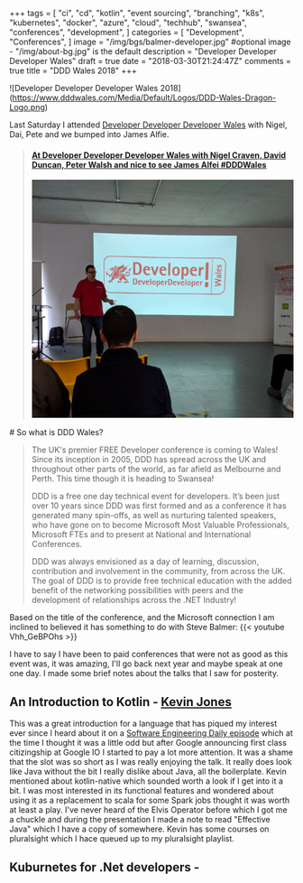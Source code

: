 +++
tags = [
    "ci",
    "cd",
    "kotlin",
    "event sourcing",
    "branching",
    "k8s",
    "kubernetes",
    "docker",
    "azure",
    "cloud",
    "techhub",
    "swansea",
    "conferences",
    "development",
]
categories = [
    "Development",
    "Conferences",
]
image = "/img/bgs/balmer-developer.jpg" #optional image - "/img/about-bg.jpg" is the default
description = "Developer Developer Developer Wales"
draft = true
date = "2018-03-30T21:24:47Z"
comments = true
title = "DDD Wales 2018"
+++

![Developer Developer Developer Wales 2018]
(https://www.dddwales.com/Media/Default/Logos/DDD-Wales-Dragon-Logo.png)

Last Saturday I attended [Developer Developer Developer Wales](https://www.dddwales.com/) with Nigel, Dai, Pete and we bumped into James Alfie. 
<blockquote class="embedly-card"><h4><a href="https://www.linkedin.com/feed/update/urn:li:activity:6383242695481135104">At Developer Developer Developer Wales with Nigel Craven, David Duncan, Peter Walsh  and nice to see James Alfei #DDDWales</a></h4><img src="/img/post-img/dddwales.jpg"></blockquote>
<script async src="//cdn.embedly.com/widgets/platform.js" charset="UTF-8"></script>
# So what is DDD Wales?

>The UK's premier FREE Developer conference is coming to Wales! Since its inception in 2005, DDD has spread across the UK and throughout other parts of the world, as far afield as Melbourne and Perth. This time though it is heading to Swansea!
>
>DDD is a free one day technical event for developers. It’s been just over 10 years since DDD was first formed and as a conference it has generated many spin-offs, as well as nurturing talented speakers, who have gone on to become Microsoft Most Valuable Professionals, Microsoft FTEs and to present at National and International Conferences.
>
>DDD was always envisioned as a day of learning, discussion, contribution and involvement in the community, from across the UK. The goal of DDD is to provide free technical education with the added benefit of the networking possibilities with peers and the development of relationships across the .NET Industry!

Based on the title of the conference, and the Microsoft connection I am inclined to believed it has something to do with Steve Balmer: {{< youtube Vhh_GeBPOhs >}}

I have to say I have been to paid conferences that were not as good as this event was, it was amazing, I'll go back next year and maybe speak at one one day. I made some brief notes about the talks that I saw for posterity.

## An Introduction to Kotlin - [Kevin Jones](https://twitter.com/kevinrjones)

This was a great introduction for a language that has piqued my interest ever since I heard about it on a [Software Engineering Daily episode](https://softwareengineeringdaily.com/2017/01/26/kotlin-with-hadi-hariri/) which at the time I thought it was a little odd but after Google announcing first class citizingship at Google IO I started to pay a lot more attention. It was a shame that the slot was so short as I was really enjoying the talk. It really does look like Java without the bit I really dislike about Java, all the boilerplate. Kevin mentioned about kotlin-native which sounded worth a look if I get into it a bit. I was most interested in its functional features and wondered about using it as a replacement to scala for some Spark jobs thought it was worth at least a play. I've never heard of the Elvis Operator before which I got me a chuckle and during the presentation I made a note to read "Effective Java" which I have a copy of somewhere. Kevin has some courses on pluralsight which I hace queued up to my pluralsight playlist.

## Kuburnetes for .Net developers - 